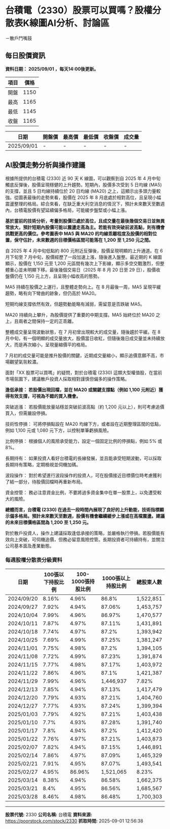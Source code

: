 # 台積電（2330）股票可以買嗎？股權分散表K線圖AI分析、討論區
－散戶鬥嘴鼓

## 每日股價資訊

**資料日期： 2025/09/01 ，每天14:00後更新。**

| 項目 | 價格 |
|------|------|
| 開盤 | 1150 |
| 最高 | 1165 |
| 最低 | 1145 |
| 收盤 | 1165 |

| 日期 | 開盤價 | 最高價 | 最低價 | 收盤價 | 成交量 |
|------|--------|--------|--------|--------|--------|
| 2025/09/01 | - | - | - | - | - |

## AI股價走勢分析與操作建議

根據所提供的台積電 (2330) 近 90 天 K 線圖，可以觀察到自 2025 年 4 月中旬觸底反彈後，股價呈現穩健的上升趨勢。短期內，股價多次受到 5 日均線 (MA5) 的支撐，並且 5 日均線持續位於 20 日均線 (MA20) 之上，這顯示出多頭力量較強。從圖表最後的走勢來看，股價在 2025 年 8 月底處於相對高位，且呈現小幅震盪整理的格局。綜合來看，在缺乏重大利空消息的情況下，預計未來數天至數週內，台積電股價有望延續偏多格局，可能緩步盤堅或小幅上漲。

**基於當前的技術分析，考量到股價已處於高位，且成交量在最後幾個交易日並無異常放大，預計短期內股價可能以震盪走高為主。若能有效突破前波高點，則有機會挑戰更高的價位。參考圖表中 MA5 與 MA20 的均線乖離程度及股價的相對位置，保守估計，未來數週的目標價格區間可能落在 1,200 至 1,250 元之間。**

自 2025 年 4 月中旬低點約 800 元附近反彈後，股價呈現明顯的上升通道。在 6 月下旬至 7 月中旬，股價經歷了一段加速上漲，隨後進入盤整。最近期的 K 線圖顯示，股價在 1,150 元至 1,200 元區間有幾次上下影線，顯示多空交戰激烈，但整體重心並未明顯下移。最後幾個交易日（2025 年 8 月 20 日至 29 日），股價收盤價仍在 1,150 元上方，且呈現小幅收高的態勢。

MA5 持續在股價之上運行，且整體走勢向上。在 8 月最後一周，MA5 呈現平緩趨勢，略有向下彎曲的跡象，但仍高於 MA20。

短期均線支撐依然有效，但趨勢動能略有減弱，需留意是否跌破 MA5。

MA20 持續向上攀升，為股價提供了重要的中期支撐。MA5 始終位於 MA20 之上，且兩者之間保持一定的正乖離。

整體成交量呈現波動狀態，在 7 月初曾出現較大的成交量，隨後趨於平緩。在 8 月中旬，有一個明顯的成交量放大，股價當日收紅，但隨後幾日成交量並未持續放大，而是再次縮小，呈現量縮價平的格局。

7 月初的成交量可能是推升股價的關鍵，近期成交量縮小，顯示追價意願不高，市場觀望氣氛較濃。

面對「XX 股票可以買嗎」的疑問，對於台積電 (2330) 這類大型權值股，在當前市場氛圍下，建議散戶投資人採取相對謹慎但偏多的操作策略。

**逢低承接： 若股價出現回檔，並在 MA20 或關鍵支撐點（例如 1,100 元附近）獲得有效支撐，可視為不錯的買入機會。**

突破追漲： 若股價能放量站穩並突破前波高點（約 1,200 元以上），則可考慮追價買入，但需嚴設停損。

技術性停損： 可將停損點設在 MA20 均線下方，或者設在近期整理區間的低點，例如 1,100 元或 1,080 元下方，以控制單筆虧損風險。

比例停損： 根據個人的風險承受能力，設定一個固定比例的停損點，例如 5% 或 8%。

長期持有： 如果投資人看好台積電的長線發展，並且能承受短期波動，可以採取長期持有策略，定期檢視並伺機加碼。

波段操作： 對於希望進行波段操作的投資人，可在股價接近目標價位時考慮獲利了結一部分，待股價回檔時再重新布局。

資金控管： 務必注意資金比例，不要將過多資金集中在單一股票上，以免遭受較大的風險。

**總體而言，台積電 (2330) 在過去一段時間內展現了良好的上升動能，技術指標顯示偏多格局。預計未來數天至數週，股價有機會繼續緩步上漲或在高檔震盪。建議的未來目標價格區間為 1,200 至 1,250 元。**

對於散戶投資人，操作上建議採取逢低承接的策略，並嚴格執行停損。若股價能有效向上突破，可伺機追價，但務必留意風險控管。長期投資者可持續持有，並關注公司基本面及產業動態。

### 每週股權分散表分級資料

| 日期 | 100張以下持股比例 | 100-1000張持股比例 | 1000張以上持股比例 | 總股東人數 |
|------|-------------------|--------------------|--------------------|----------|
| 2024/09/20 | 8.16% | 4.96% | 86.8% | 1,522,851 |
| 2024/09/27 | 7.92% | 4.94% | 87.06% | 1,453,757 |
| 2024/10/04 | 7.99% | 4.96% | 86.97% | 1,470,577 |
| 2024/10/11 | 7.87% | 4.97% | 87.11% | 1,431,891 |
| 2024/10/18 | 7.74% | 4.97% | 87.2% | 1,393,942 |
| 2024/10/25 | 7.69% | 4.99% | 87.25% | 1,381,247 |
| 2024/11/01 | 7.75% | 4.98% | 87.2% | 1,394,105 |
| 2024/11/08 | 7.72% | 4.99% | 87.23% | 1,391,874 |
| 2024/11/15 | 7.77% | 4.98% | 87.17% | 1,403,972 |
| 2024/11/22 | 7.86% | 4.96% | 87.1% | 1,421,387 |
| 2024/11/29 | 7.99% | 4.96% | 1,446,937 | 7.82% |
| 2024/12/13 | 7.85% | 4.94% | 87.13% | 1,417,479 |
| 2024/12/20 | 7.79% | 4.93% | 87.21% | 1,404,760 |
| 2024/12/27 | 7.77% | 4.93% | 87.24% | 1,399,394 |
| 2025/01/03 | 7.79% | 4.92% | 87.21% | 1,403,438 |
| 2025/01/10 | 7.7% | 4.93% | 87.28% | 1,391,740 |
| 2025/01/17 | 7.8% | 4.94% | 87.2% | 1,412,420 |
| 2025/01/22 | 7.76% | 4.97% | 87.21% | 1,403,873 |
| 2025/02/07 | 7.82% | 4.94% | 87.15% | 1,446,891 |
| 2025/02/14 | 7.86% | 4.97% | 87.09% | 1,465,329 |
| 2025/02/21 | 7.91% | 4.95% | 87.07% | 1,493,541 |
| 2025/02/27 | 4.95% | 86.96% | 1,521,065 | 8.23% |
| 2025/03/14 | 8.38% | 4.94% | 86.58% | 1,662,375 |
| 2025/03/21 | 8.4% | 4.95% | 86.56% | 1,685,567 |
| 2025/03/28 | 8.46% | 4.98% | 86.48% | 1,700,303 |

---

**股票代號:** 2330
**公司名稱:** 台積電
**資料來源:** https://poorstock.com/stock/2330
**抓取時間:** 2025-09-01 12:56:38